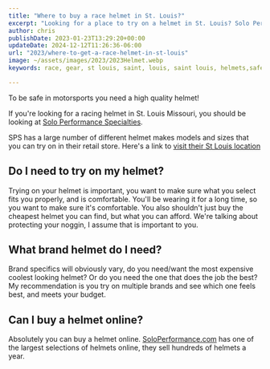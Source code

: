 ```yaml
---
title: "Where to buy a race helmet in St. Louis?"
excerpt: "Looking for a place to try on a helmet in St. Louis? Solo Performance Specialties is the best place to get a helmet!"
author: chris
publishDate: 2023-01-23T13:29:20+00:00
updateDate: 2024-12-12T11:26:36-06:00
url: "2023/where-to-get-a-race-helmet-in-st-louis"
image: ~/assets/images/2023/2023Helmet.webp
keywords: race, gear, st louis, saint, louis, saint louis, helmets,safety

---
```

To be safe in motorsports you need a high quality helmet! 

If you're looking for a racing helmet in St. Louis Missouri, you should be looking at [Solo Performance Specialties](https://www.soloperformance.com/).

SPS has a large number of different helmet makes models and sizes that you can try on in their retail store. Here's a link to [visit their St Louis location](https://soloperformance.com/pages/find-us-service-info)

## Do I need to try on my helmet? 
Trying on your helmet is important, you want to make sure what you select fits you properly, and is comfortable. You'll be wearing it for a long time, so you want to make sure it's comfortable. You also shouldn't just buy the cheapest helmet you can find, but what you can afford. We're talking about protecting your noggin, I assume that is important to you.

## What brand helmet do I need?
Brand specifics will obviously vary, do you need/want the most expensive coolest looking helmet? Or do you need the one that does the job the best? My recommendation is you try on multiple brands and see which one feels best, and meets your budget.

## Can I buy a helmet online?
Absolutely you can buy a helmet online. [SoloPerformance.com](https://soloperformance.com/collections/helmets-and-accessories) has one of the largest selections of helmets online, they sell hundreds of helmets a year.

